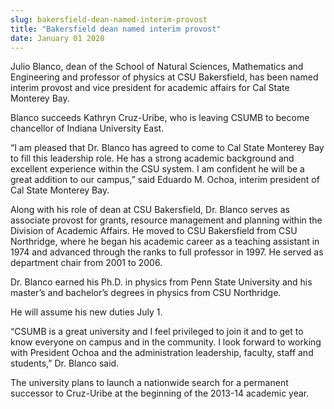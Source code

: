 ```yaml
---
slug: bakersfield-dean-named-interim-provost
title: "Bakersfield dean named interim provost"
date: January 01 2020
---
```


<p>Julio Blanco, dean of the School of Natural Sciences, Mathematics and Engineering and professor of physics at CSU Bakersfield, has been named interim provost and vice president for academic affairs for Cal State Monterey Bay.
</p><p>Blanco succeeds Kathryn Cruz-Uribe, who is leaving CSUMB to become chancellor of Indiana University East.
</p><p>“I am pleased that Dr. Blanco has agreed to come to Cal State Monterey Bay to fill this leadership role. He has a strong academic background and excellent experience within the CSU system. I am confident he will be a great addition to our campus,” said Eduardo M. Ochoa, interim president of Cal State Monterey Bay.
</p><p>Along with his role of dean at CSU Bakersfield, Dr. Blanco serves as associate provost for grants, resource management and planning within the Division of Academic Affairs. He moved to CSU Bakersfield from CSU Northridge, where he began his academic career as a teaching assistant in 1974 and advanced through the ranks to full professor in 1997. He served as department chair from 2001 to 2006.
</p><p>Dr. Blanco earned his Ph.D. in physics from Penn State University and his master’s and bachelor’s degrees in physics from CSU Northridge.
</p><p>He will assume his new duties July 1.
</p><p>“CSUMB is a great university and I feel privileged to join it and to get to know everyone on campus and in the community. I look forward to working with President Ochoa and the administration leadership, faculty, staff and students,” Dr. Blanco said.
</p><p>The university plans to launch a nationwide search for a permanent successor to Cruz-Uribe at the beginning of the 2013-14 academic year.  
</p>
